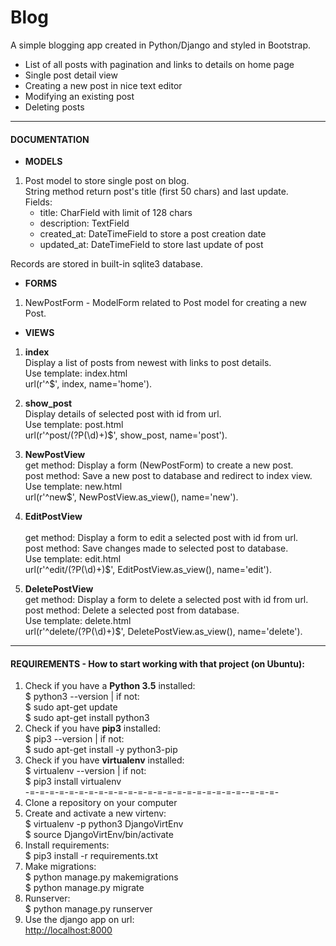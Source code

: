 # Blog
A simple blogging app created in Python/Django and styled in Bootstrap.
- List of all posts with pagination and links to details on home page
- Single post detail view
- Creating a new post in nice text editor
- Modifying an existing post
- Deleting posts

<hr>

#### DOCUMENTATION
- <b>MODELS</b><br/>
1. Post model to store single post on blog.<br/>
String method return post's title (first 50 chars) and last update.<br/>
Fields:<br/>
    * title: CharField with limit of 128 chars
    * description: TextField
    * created_at: DateTimeField to store a post creation date
    * updated_at: DateTimeField to store last update of post
    
Records are stored in built-in sqlite3 database.

- <b>FORMS</b><br/>
1. NewPostForm - ModelForm related to Post model for creating a new Post.

- <b>VIEWS</b><br/>
1. <b>index</b><br/>
Display a list of posts from newest with links to post details.<br/>
Use template: index.html<br/>
url(r'^$', index, name='home').

2. <b>show_post</b><br/>
Display details of selected post with id from url.<br/>
Use template: post.html<br/>
url(r'^post/(?P<id>(\d)+)$', show_post, name='post').

3. <b>NewPostView</b><br/>
get method: Display a form (NewPostForm) to create a new post.<br/>
post method: Save a new post to database and redirect to index view.<br/>
Use template: new.html<br/>
url(r'^new$', NewPostView.as_view(), name='new').

4. <b>EditPostView</b><br/>  
get method: Display a form to edit a selected post with id from url.<br/>
post method: Save changes made to selected post to database.<br/>
Use template: edit.html<br/>
url(r'^edit/(?P<id>(\d)+)$', EditPostView.as_view(), name='edit').

5. <b>DeletePostView</b><br/>
get method: Display a form to delete a selected post with id from url.<br/>
post method: Delete a selected post from database.<br/>
Use template: delete.html<br/>
url(r'^delete/(?P<id>(\d)+)$', DeletePostView.as_view(), name='delete').

<hr>

#### REQUIREMENTS - How to start working with that project (on Ubuntu):
1. Check if you have a <b>Python 3.5</b> installed:<br/> 
$ python3 --version | if not: <br/>
$ sudo apt-get update <br/>
$ sudo apt-get install python3
2. Check if you have <b>pip3</b> installed: <br/> 
$ pip3 --version | if not: <br/> 
$ sudo apt-get install -y python3-pip
3. Check if you have <b>virtualenv</b> installed: <br/>
$ virtualenv --version | if not: <br/>
$ pip3 install virtualenv
<br/> -=-=-=-=-=-=-=-=-=-=-=-=-=-=-=-=-=-=-=-=-=-=--=-=-=-
4. Clone a repository on your computer
5. Create and activate a new virtenv: <br/>
$ virtualenv -p python3 DjangoVirtEnv <br/>
$ source DjangoVirtEnv/bin/activate
6. Install requirements: <br/>
$ pip3 install -r requirements.txt
7. Make migrations: <br/>
$ python manage.py makemigrations <br/>
$ python manage.py migrate
8. Runserver: <br/>
$ python manage.py runserver
9. Use the django app on url: <br/>
<a href="http://localhost:8000/">http://localhost:8000</a>
